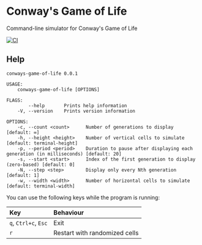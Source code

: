 # Conway's Game of Life

Command-line simulator for Conway's Game of Life

[![CI][ci-badge]][ci]

## Help

```text
conways-game-of-life 0.0.1

USAGE:
    conways-game-of-life [OPTIONS]

FLAGS:
        --help       Prints help information
    -V, --version    Prints version information

OPTIONS:
    -c, --count <count>      Number of generations to display [default: ∞]
    -h, --height <height>    Number of vertical cells to simulate [default: terminal-height]
    -p, --period <period>    Duration to pause after displaying each generation (in milliseconds) [default: 20]
    -s, --start <start>      Index of the first generation to display (zero-based) [default: 0]
    -N, --step <step>        Display only every Nth generation [default: 1]
    -w, --width <width>      Number of horizontal cells to simulate [default: terminal-width]
```

You can use the following keys while the program is running:

| Key                  | Behaviour                     |
| :------------------- | :---------------------------- |
| `q`, `Ctrl+c`, `Esc` | Exit                          |
| `r`                  | Restart with randomized cells |

[ci]: https://github.com/jakemarsden/conways-game-of-life.rs/actions?query=workflow%3ACI
[ci-badge]: https://github.com/jakemarsden/conways-game-of-life.rs/workflows/CI/badge.svg
